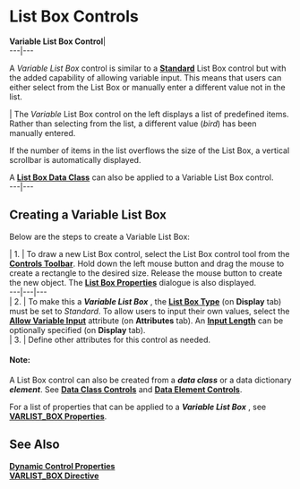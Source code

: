 # List Box Controls

**Variable List Box Control**|   
---|---  
  
A _Variable List Box_ control is similar to a **[Standard](List%20Box%20Type.htm#standard)** List Box control but with the added capability of allowing variable input. This means that users can either select from the List Box or manually enter a different value not in the list.

|  The _Variable_ List Box control on the left displays a list of predefined items. Rather than selecting from the list, a different value (_bird_) has been manually entered.  
  
If the number of items in the list overflows the size of the List Box, a vertical scrollbar is automatically displayed.  
  
A **[List Box Data Class](../../../Data%20Dictionary/Data%20Classes/Listbox.md)** can also be applied to a Variable List Box control.  
---|---  
  
## Creating a Variable List Box

Below are the steps to create a Variable List Box:

|  1. |  To draw a new List Box control, select the List Box control tool from the **[Controls Toolbar](../../Panel%20Designer/Drawing%20and%20Modifying%20Panel%20Objects/Controls%20Toolbox.md)**. Hold down the left mouse button and drag the mouse to create a rectangle to the desired size. Release the mouse button to create the new object. The **[List Box Properties](List%20Box%20Type.htm#properties)** dialogue is also displayed.  
---|---|---  
|  2. |  To make this a **_Variable List Box_** , the **[List Box Type](List%20Box%20Type.htm#display)** (on **Display** tab) must be set to _Standard_. To allow users to input their own values, select the **[Allow Variable Input](List%20Box%20Type.htm#display)** attribute (on **Attributes** tab). An **[Input Length](List%20Box%20Type.htm#display)** can be optionally specified (on **Display** tab).  
|  3. |  Define other attributes for this control as needed.  
  
#### **Note:**  
A List Box control can also be created from a **_data class_** or a data dictionary **_element_**. See [**Data Class Controls**](https://manual.pvxplus.com/PXPLUS/NOMADS%20Graphical%20Application/Creating%20Panel%20Controls/Introduction.htm#Mark4) and [**Data Element Controls**](https://manual.pvxplus.com/PXPLUS/NOMADS%20Graphical%20Application/Creating%20Panel%20Controls/Introduction.htm#Mark5).

For a list of properties that can be applied to a **_Variable List Box_** , see **[VARLIST_BOX Properties](../../../control_object_properties/varlistbox_properties.md)**.

## See Also

**[Dynamic Control Properties](../../../Data%20Dictionary/Data%20Classes/Dynamic.md)**  
**[VARLIST_BOX Directive](../../../directives/varlist_box.htm#Mark3)**
